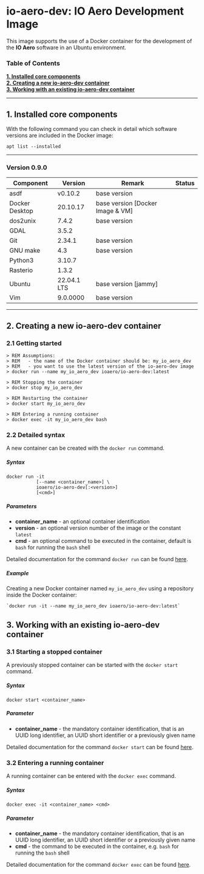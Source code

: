 # io-aero-dev: IO Aero Development Image

This image supports the use of a Docker container for the development of the **IO Aero** software in an Ubuntu environment.

### Table of Contents

**[1. Installed core components](#installed)**<br>
**[2. Creating a new io-aero-dev container](#creating)**<br>
**[3. Working with an existing io-aero-dev container](#working)**<br>

----

## <a name="installed"/> 1. Installed core components

With the following command you can check in detail which software versions are included in the Docker image:

    apt list --installed

---

### Version 0.9.0

| Component      | Version     | Remark                           | Status |
|----------------|-------------|----------------------------------|--------|
| asdf           | v0.10.2     | base version                     |        | 
| Docker Desktop | 20.10.17    | base version [Docker Image & VM] |        | 
| dos2unix       | 7.4.2       | base version                     |        | 
| GDAL           | 3.5.2       |                                  |        | 
| Git            | 2.34.1      | base version                     |        | 
| GNU make       | 4.3         | base version                     |        | 
| Python3        | 3.10.7      |                                  |        |
| Rasterio       | 1.3.2       |                                  |        |
| Ubuntu         | 22.04.1 LTS | base version [jammy]             |        | 
| Vim            | 9.0.0000    | base version                     |        |

---

## <a name="creating"/> 2. Creating a new io-aero-dev container

### 2.1 Getting started

    > REM Assumptions:
    > REM   - the name of the Docker container should be: my_io_aero_dev
    > REM   - you want to use the latest version of the io-aero-dev image
    > docker run --name my_io_aero_dev ioaero/io-aero-dev:latest
            
    > REM Stopping the container
    > docker stop my_io_aero_dev
    
    > REM Restarting the container
    > docker start my_io_aero_dev

    > REM Entering a running container
    > docker exec -it my_io_aero_dev bash

### 2.2 Detailed syntax

A new container can be created with the `docker run` command.

##### Syntax

    docker run -it 
               [--name <container_name>] \
               ioaero/io-aero-dev[:<version>] 
               [<cmd>]

##### Parameters

- **container_name** - an optional container identification
- **version** - an optional version number of the image or the constant `latest`
- **cmd** - an optional command to be executed in the container, default is `bash` for running the `bash` shell

Detailed documentation for the command `docker run` can be found [here](https://docs.docker.com/engine/reference/run/).

##### Example

Creating a new Docker container named `my_io_aero_dev` using a repository inside the Docker container:  

    `docker run -it --name my_io_aero_dev ioaero/io-aero-dev:latest`

## <a name="working"/> 3. Working with an existing io-aero-dev container

### 3.1 Starting a stopped container

A previously stopped container can be started with the `docker start` command.

##### Syntax

    docker start <container_name>

##### Parameter

- **container_name** - the mandatory container identification, that is an UUID long identifier, an UUID short identifier or a previously given name

Detailed documentation for the command `docker start` can be found [here](https://docs.docker.com/engine/reference/commandline/start/).

### 3.2 Entering a running container

A running container can be entered with the `docker exec` command.

##### Syntax

    docker exec -it <container_name> <cmd>

##### Parameter

- **container_name** - the mandatory container identification, that is an UUID long identifier, an UUID short identifier or a previously given name
- **cmd** - the command to be executed in the container, e.g. `bash` for running the `bash` shell

Detailed documentation for the command `docker exec` can be found [here](https://docs.docker.com/engine/reference/commandline/exec/).
